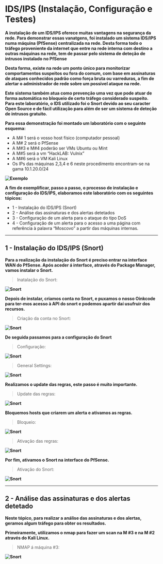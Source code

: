 # IDS/IPS (Instalação, Configuração e Testes)

**A instalação de um IDS/IPS oferece muitas vantagens na segurança da rede. Para demonstrar essas vanatgens, foi instalado um sistema IDS/IPS numa máquina (PfSense) centralizada na rede. Desta forma todo o tráfego proveniente da internet que entre na rede interna com destino a outras máquinas na rede, tem de passar pelo sistema de deteção de intrusos instalado no PfSense**

**Desta forma, existe na rede um ponto único para monitorizar comportamentos suspeitos ou fora do comum, com base em assinaturas de ataques conhecidos padrão como força bruta ou varreduras, a fim de alertar o administrador de rede sobre um possivel ataque na rede.**

**Este sistema também atua como prevenção uma vez que pode atuar de forma automática no bloqueio de certo tráfego considerado suspeito. Para este laboratório, o IDS utilizado foi o Snort devido ao seu caracter Open Source e de fácil utilização para além de ser um sistema de deteção de intrusos gratuito.**

**Para essa demonstração foi montado um laboratório com o seguinte esquema:**

* A M# 1 será o vosso host físico (computador pessoal)
* A M# 2 será o PfSense
* A M#3 e M#4 poderão ser VMs Ubuntu ou Mint
* A M#5 será a vm “HackLAB: Vulnix”
* A M#6 será o VM Kali Linux
* Os IPs das máquinas 2,3,4 e 6 neste procedimento encontram-se na gama 10.1.20.0/24

**![Exemplo](https://github.com/Estevan1998/Sistemas-de-analise-de-vulnerabilidades/blob/main/images/Captura%20de%20ecr%C3%A3%202024-08-11%20202244.png)**

**A fim de exemplificar, passo a passo, o processo de instalação e configuração do IDS/IPS, elaboramos este laboratório com os seguintes tópicos:**

* 1 - Instalação do IDS/IPS (Snort)
* 2 - Análise das assinaturas e dos alertas detetados
* 3 - Configuração de um alerta para o ataque do tipo DoS
* 4 - Configuração de um alerta para o acesso a uma página com referência à palavra “Moscovo” a partir das máquinas internas.

***

## 1 - Instalação do IDS/IPS (Snort)

**Para a realização da instalação do Snort é preciso entrar na interface WAN do PfSense. Após aceder á interface, através do Package Manager, vamos instalar o Snort.**

>Inatalação do Snort:

**![Snort](https://github.com/Estevan1998/Sistemas-de-analise-de-vulnerabilidades/blob/main/images/IDS_1.png)**

**Depois de instalar, criamos conta no Snort, e puxamos o nosso Oinkcode para ter-mos acesso à API do snort e podemos apartir daí usufruir dos recursos.**

>Criação da conta no Snort:

**![Snort](https://github.com/Estevan1998/Sistemas-de-analise-de-vulnerabilidades/blob/main/images/IDS_2.png)**

**De seguida passamos para a configuração do Snort**

>Configuração:

**![Snort](https://github.com/Estevan1998/Sistemas-de-analise-de-vulnerabilidades/blob/main/images/IDS_3.png)**

>General Settings:

**![Snort](https://github.com/Estevan1998/Sistemas-de-analise-de-vulnerabilidades/blob/main/images/IDS_4.png)**

**Realizamos o update das regras, este passo é muito importante.**

>Update das regras:

**![Snort](https://github.com/Estevan1998/Sistemas-de-analise-de-vulnerabilidades/blob/main/images/IDS_5.png)**

**Bloquemos hosts que criarem um alerta e ativamos as regras.**

>Bloqueio:

**![Snort](https://github.com/Estevan1998/Sistemas-de-analise-de-vulnerabilidades/blob/main/images/IDS_6.png)**

>Ativação das regras:

**![Snort](https://github.com/Estevan1998/Sistemas-de-analise-de-vulnerabilidades/blob/main/images/IDS_7.png)**

**Por fim, ativamos o Snort na interface do PfSense.**

>Ativação do Snort:

**![Snort](https://github.com/Estevan1998/Sistemas-de-analise-de-vulnerabilidades/blob/main/images/IDS_8.png)**

***

## 2 - Análise das assinaturas e dos alertas detetado

**Neste tópico, para realizar a análise das assinaturas e dos alertas, geramos algum tráfego para obter os resultados.**

**Primeiramente, utilizamos o nmap para fazer um scan na M #3 e na M #2 através do Kali Linux.**

>NMAP á máquina #3:

**![Snort](https://github.com/Estevan1998/Sistemas-de-analise-de-vulnerabilidades/blob/main/images/IDS_9.png)**
